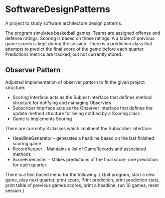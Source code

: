 # SoftwareDesignPatterns
A project to study software architecture design patterns.  

The program simulates basketball games. Teams are assigned offense and defense ratings. Scoring is based on those ratings. A a table of previous game scores is kept during the session. There is a prediction class that attempts to predict the final score of the game before each quarter. Predictions metrics are tracked, but not currently stored.

## Observer Pattern 

Adjusted implementation of observer pattern to fit the given project structure. 
* Scoring Interface acts as the Subject interface that defines method structure for notifying and managing Observers
* Subscriber Interface acts as the Observer interface that defines the update method structure for being notified by a Scoring class 
* Game is implements Scoring

There are currently 3 classes which implment the Subscriber interface:
* HeadlineGenerator - generates a headline based on the last finished scoring game
* RecordKeeper - Maintains a list of GameRecords and associated methods
* ScoreForecaster - Makes predictions of the final score; one prediction for each quarter. 

There is a text based menu for the following: { Quit program, start a new game, play next quarter, print score,
Print prediction, print prediction stats, print table of previous games scores, print a headline, run 10 games, reset session }
